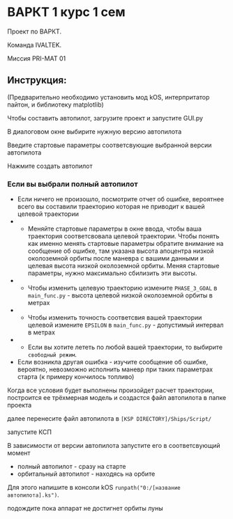 <h1> ВАРКТ 1 курс 1 сем </h1>

Проект по ВАРКТ.

Команда IVALTEK. 

Миссия PRI-MAT 01


<h2> Инструкция: </h2>

(Предварительно необходимо установить мод kOS, интерпритатор пайтон, и библиотеку matplotlib)

Чтобы составить автопилот, загрузите проект и запустите GUI.py

В диалоговом окне выбирите нужную версию автопилота

Введите стартовые параметры соответсвующие выбранной версии автопилота

Нажмите создать автопилот

 <h3> Если вы выбрали полный автопилот </h3>
 
 - Если ничего не произошло, посмотрите отчет об ошибке, вероятнее всего вы составили траекторию которая не приводит к вашей целевой траектории
 - - Меняйте стартовые параметры в окне ввода, чтобы ваша траектория соответсвовала целевой траектории. Чтобы понять как именно менять стартовые параметры обратите внимание на сообщение об ошибке, там указана высота апоцентра низкой околоземной орбиты после маневра с вашими данными и целевая высота низкой околоземной орбиты. Меняя стартовые параметры, нужно максимально сбилизить эти высоты.
 - - Чтобы изменить целевую траекторию измените `PHASE_3_GOAL` в `main_func.py` - высота целевой низкой околоземной орбиты в метрах
 - - Чтобы изменить точность соответсвия вашей траектории целевой измените `EPSILON` в `main_func.py` - допустимый интервал в метрах
 - - Если вы хотите лететь по любой вашей траектории, то выбирите `свободный режим`.
 - Если возникла другая ошибка - изучите сообщение об ошибке, вероятно, невозможно исполнить маневр при таких параметрах старта (к примеру кончилось топливо)


Когда все условия будет выполнены произойдет расчет траектории, построится ее трёхмерная модель и создастся файл автопилота в папке проекта

далее перенесите файл автопилота в `[KSP DIRECTORY]/Ships/Script/`

запустите КСП

В зависимости от версии автопилота запустите его в соответсвующий момент
- полный автопилот - сразу на старте
- орбитальный автопилот - находясь на орбите

Для этого напишите в консоли kOS `runpath("0:/[название автопилота].ks")`.

подождите пока аппарат не достигнет орбиты луны
